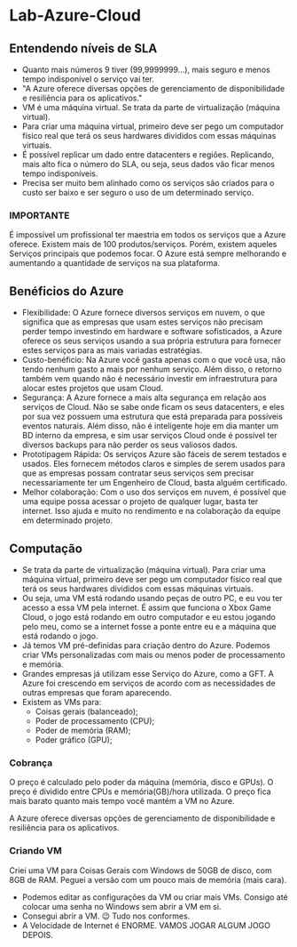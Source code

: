 # Lab-Azure-Cloud
## Entendendo níveis de SLA
- Quanto mais números 9 tiver (99,9999999...), mais seguro e menos tempo indisponível o serviço vai ter.
- "A Azure oferece diversas opções de gerenciamento de disponibilidade e resiliência para os aplicativos."
- VM é uma máquina virtual. Se trata da parte de virtualização (máquina virtual).
- Para criar uma máquina virtual, primeiro deve ser pego um computador físico real que terá os seus hardwares divididos com essas máquinas virtuais.
- É possível replicar um dado entre datacenters e regiões. Replicando, mais alto fica o número do SLA, ou seja, seus dados vão ficar menos tempo indisponíveis.
- Precisa ser muito bem alinhado como os serviços são criados para o custo ser baixo e ser seguro o uso de um determinado serviço.

### IMPORTANTE
É impossível um profissional ter maestria em todos os serviços que a Azure oferece. Existem mais de 100 produtos/serviços. Porém, existem aqueles Serviços principais que podemos focar. O Azure está sempre melhorando e aumentando a quantidade de serviços na sua plataforma.
## Benéficios do Azure
- Flexibilidade: O Azure fornece diversos serviços em nuvem, o que significa que as empresas que usam estes serviços não precisam perder tempo investindo em hardware e software sofisticados, a Azure oferece os seus serviços usando a sua própria estrutura para fornecer estes serviços para as mais variadas estratégias.
- Custo-benéficio: Na Azure você gasta apenas com o que você usa, não tendo nenhum gasto a mais por nenhum serviço. Além disso, o retorno também vem quando não é necessário investir em infraestrutura para alocar estes projetos que usam Cloud.
- Segurança: A Azure fornece a mais alta segurança em relação aos serviços de Cloud. Não se sabe onde ficam os seus datacenters, e eles por sua vez possuem uma estrutura que está preparada para possíveis eventos naturais. Além disso, não é inteligente hoje em dia manter um BD interno da empresa, e sim usar serviços Cloud onde é possível ter diversos backups para não perder os seus valiosos dados.
- Prototipagem Rápida: Os serviços Azure são fáceis de serem testados e usados. Eles fornecem métodos claros e simples de serem usados para que as empresas possam contratar seus serviços sem precisar necessariamente ter um Engenheiro de Cloud, basta alguém certificado.
- Melhor colaboração: Com o uso dos serviços em nuvem, é possível que uma equipe possa acessar o projeto de qualquer lugar, basta ter internet. Isso ajuda e muito no rendimento e na colaboração da equipe em determinado projeto.

## Computação
- Se trata da parte de virtualização (máquina virtual). Para criar uma máquina virtual, primeiro deve ser pego um computador físico real que terá os seus hardwares divididos com essas máquinas virtuais.
- Ou seja, uma VM está rodando usando peças de outro PC, e eu vou ter acesso a essa VM pela internet. É assim que funciona o Xbox Game Cloud, o jogo está rodando em outro computador e eu estou jogando pelo meu, como se a internet fosse a ponte entre eu e a máquina que está rodando o jogo.
- Já temos VM pré-definidas para criação dentro do Azure. Podemos criar VMs personalizadas com mais ou menos poder de processamento e memória.
- Grandes empresas já utilizam esse Serviço do Azure, como a GFT. A Azure foi crescendo em serviços de acordo com as necessidades de outras empresas que foram aparecendo.
- Existem as VMs para:
  - Coisas gerais (balanceado);
  - Poder de processamento (CPU);
  - Poder de memória (RAM);
  - Poder gráfico (GPU);

### Cobrança
O preço é calculado pelo poder da máquina (memória, disco e GPUs).
O preço é dividido entre CPUs e memória(GB)/hora utilizada. O preço fica mais barato quanto mais tempo você mantém a VM no Azure. 

A Azure oferece diversas opções de gerenciamento de disponibilidade e resiliência para os aplicativos.

### Criando VM
Criei uma VM para Coisas Gerais com Windows de 50GB de disco, com 8GB de RAM. Peguei a versão com um pouco mais de memória (mais cara).
- Podemos editar as configurações da VM ou criar mais VMs. Consigo até colocar uma senha no Windows sem abrir a VM em si.
- Consegui abrir a VM. 😉 Tudo nos conformes.
- A Velocidade de Internet é ENORME. VAMOS JOGAR ALGUM JOGO DEPOIS.
